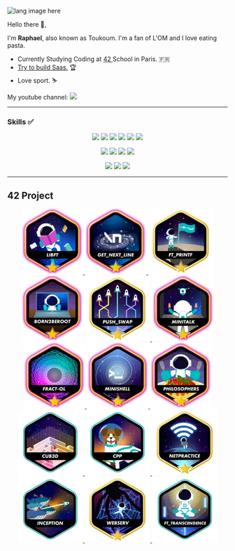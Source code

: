 
<p align="left"><img width=50%" src="https://github.com/alansmathew/alansmathew/raw/master/lang.gif" alt="lang image here" /></p>

Hello there 👋,

I'm <b>Raphael</b>, also known as Toukoum. I'm a fan of L'OM and I love eating pasta.

- Currently Studying Coding at <a href="https://42.fr/en/homepage/"> 42 </a> School in Paris. 🇫🇷 <br>
- <u>Try to build Saas.</u> 🏆<br>
- Love sport. ⛷️<br>

My youtube channel: <a href="https://www.youtube.com/channel/UC9MxXD1D6RRVYAZxeWgCyZA"> <img width=70px src="https://img.shields.io/badge/YouTube-FF0000?style=for-the-badge&logo=youtube&logoColor=white"/></a>

---


<h3 align="start">Skills ✅</h3>
<p align="center">
  <img src="https://img.shields.io/badge/C-00599C?style=flat&logo=c&logoColor=color" />
  <img src="https://img.shields.io/badge/C++-%2300599C.svg?style=flat&logo=c%2B%2B&logoColor=color" />
  <img src="https://img.shields.io/badge/Shell-121011?style=flat&logo=gnu-bash&logoColor=color" />
  <img src="https://img.shields.io/badge/Git-F05032?style=flat&logo=git&logoColor=color" />
  <img src="https://img.shields.io/badge/UNIX-000000?style=flat&logo=linux&logoColor=color" />
  <img src="https://img.shields.io/badge/Java-ED8B00?style=flat&logo=openjdk&logoColor=color" />
</p>
<p align="center">
 <img src="https://img.shields.io/badge/HTML5-E34F26?style=flat&logo=html5&logoColor=black" />
 <img src="https://img.shields.io/badge/CSS3-1572B6?style=flat&logo=css3&logoColor=black" />
 <img src="https://img.shields.io/badge/JavaScript-F7DF1E?style=flat&logo=javascript&logoColor=black" />
<img width=60 src="https://img.shields.io/badge/Figma-F24E1E?style=flat&logo=figma&logoColor=black" />
</p>
<p align="center">
  <img src="https://img.shields.io/badge/Adobe%20Illustrator-FF9A00?style=flat&logo=adobe%20illustrator&logoColor=black" />
  <img src="https://img.shields.io/badge/Adobe%20Photoshop-31A8FF?style=flat&logo=Adobe%20Photoshop&logoColor=black" />
  <img src="https://img.shields.io/badge/Adobe%20Premiere%20Pro-9999FF?style=flat&logo=Adobe%20Premiere%20Pro&logoColor=black" />
</p>

---
## 42 Project
<p align="center">
  <a href="https://github.com/toukoum/libft-42">
    <img src="https://github.com/leogaudin/42_project_badges/raw/main/badges/libft_bonus_max.webp" />
  </a>
  <a href="https://github.com/toukoum/get_next_line-42">
    <img src="https://github.com/leogaudin/42_project_badges/raw/main/badges/get_next_line_bonus_max.webp" />
  </a>
  <a href="https://github.com/toukoum/ft_printf-42">
    <img src="https://github.com/leogaudin/42_project_badges/raw/main/badges/ft_printf_bonus.webp" />
  </a>
    <img src="https://github.com/leogaudin/42_project_badges/raw/main/badges/born2beroot_bonus_max.webp" />
  <a href="https://github.com/toukoum/push_swap-42">
    <img src="https://github.com/leogaudin/42_project_badges/raw/main/badges/push_swap_bonus.webp" />
  </a>
  <a href="https://github.com/toukoum/minitalk-42">
    <img src="https://github.com/leogaudin/42_project_badges/raw/main/badges/minitalk_bonus_max.webp" />
  </a>
  <a href="https://github.com/toukoum/fractol-42">
    <img src="https://github.com/leogaudin/42_project_badges/raw/main/badges/fract-ol_bonus_max.webp" />
  </a>
  <a href="https://github.com/toukoum/Michelle-42">
    <img src="https://github.com/leogaudin/42_project_badges/raw/main/badges/minishell_bonus_max.webp" />
  </a>
  <a href="https://github.com/toukoum/philo-42">
    <img src="https://github.com/leogaudin/42_project_badges/raw/main/badges/philosophers_bonus_max.webp" />
  </a>
  <a href="https://github.com/leogaudin/cub3d">
    <img src="https://github.com/leogaudin/42_project_badges/raw/main/badges/cub3d.webp" />
  </a>
  <a href="https://github.com/toukoum/cpp-42">
    <img src="https://github.com/leogaudin/42_project_badges/raw/main/badges/cpp.webp" />
  </a>
  <a href="https://github.com/leogaudin/net_practice">
    <img src="https://github.com/leogaudin/42_project_badges/raw/main/badges/netpractice_bonus.webp" />
  </a>
  <a href="https://github.com/leogaudin/inception">
    <img src="https://github.com/leogaudin/42_project_badges/raw/main/badges/inception.webp" />
  </a>
  <a href="https://github.com/leogaudin/webserv">
    <img src="https://github.com/leogaudin/42_project_badges/raw/main/badges/webserv_bonus.webp" />
  </a>
  <a href="https://github.com/leogaudin/ft_transcendence">
    <img src="https://github.com/leogaudin/42_project_badges/raw/main/badges/ft_transcendence.webp" />
  </a>
</p>
